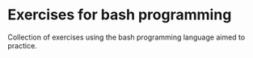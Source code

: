 # Exercises for bash programming
Collection of exercises using the bash programming language aimed to practice.
